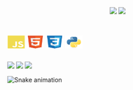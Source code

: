 <div align="center">
  <a href="https://github.com/leocorreia92"></a>
  <img width="42%" src="https://github-readme-stats.vercel.app/api?username=leocorreia92&show_icons=true&theme=dracula&include_all_commits=true&count_private=true"/>
  <img weidth="50%" src="https://github-readme-stats.vercel.app/api/top-langs/?username=leocorreia92&layout=compact&langs_count=7&theme=dracula"/>
</div>
  
  ##
  
  <div style="display: inline_block"><br>
  <img align="center" alt="Rafa-Js" height="30" width="40" src="https://raw.githubusercontent.com/devicons/devicon/master/icons/javascript/javascript-plain.svg">
  <img align="center" alt="Rafa-HTML" height="30" width="40" src="https://raw.githubusercontent.com/devicons/devicon/master/icons/html5/html5-original.svg">
  <img align="center" alt="Rafa-CSS" height="30" width="40" src="https://raw.githubusercontent.com/devicons/devicon/master/icons/css3/css3-original.svg">
  <img align="center" alt="Rafa-Python" height="30" width="40" src="https://raw.githubusercontent.com/devicons/devicon/master/icons/python/python-original.svg">
  </div>
  
  
  ##
  
  
  <div>
      <a href="https://instagram.com/leoo.jc" target="_blank"><img src="https://img.shields.io/badge/-Instagram-%23E4405F?style=for-the-badge&logo=instagram&logoColor=white" target="_blank"></a>
      <a href = "mailto:jcleandrofilho@gmail.com"><img src="https://img.shields.io/badge/-Gmail-%23333?style=for-the-badge&logo=gmail&logoColor=white" target="_blank"></a>
    <a href="https://www.linkedin.com/in/jocemar-leandro-b3899b24a" target="_blank"><img src="https://img.shields.io/badge/-LinkedIn-%230077B5?style=for-the-badge&logo=linkedin&logoColor=white" target="_blank"></a>
  <br>
    
  ![Snake animation](https://github.com/leocorreia92/leocorreia92/blob/output/github-contribution-grid-snake.svg)
    
  </div>
 
